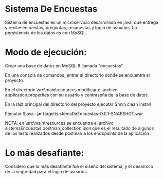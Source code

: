 # Sistema De Encuestas

 Sistema de encuestas es un microservicio desarrollado en java, que entrega y recibe encuestas, preguntas, respuestas y login de usuarios. La persistencia de los datos es con MySQL.
 
# Modo de ejecución:

Crear una base de datos en MySQL 8 llamada "encuestas"

En una consola de comandos, entrar al directorio donde se encuentra el proyecto.

En el directorio  \src\main\resources  modificar el archivo application.properties con su usuario y contraseña de la base de datos.

En la raiz principal del directorio del proyecto ejecutar $mvn clean install

Ejecutar  $java -jar target\sistemaDeEncuestas-0.0.1-SNAPSHOT.war

NOTA: en \src\main\resources se encuentra el archivo sistemaEncuestas.postman_collection.json que es el resultado de algunos de los tests realizados desde postman a los endopoints de la aplicación

# Lo más desafiante:

Considero que lo más desafiante fue el diseño del sistema, y el desarrollo de la seguridad para el login de usuarios.